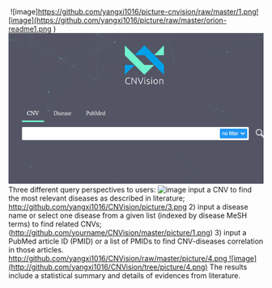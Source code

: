  ![image]https://github.com/yangxi1016/picture-cnvision/raw/master/1.png![image](https://github.com/yangxi1016/picture/raw/master/orion-readme1.png )![image](https://github.com/yangxi1016/picture-cnvision/raw/master/1.png )Three different query perspectives to users: ![image]((https://github.com/yangxi1016/CNVision/blob/master/picture/1.png)1) input a CNV to find the most relevant diseases as described in literature; 
http://github.com/yangxi1016/CNVision/picture/3.png
2) input a disease name or select one disease from a given list (indexed by disease MeSH terms) to find related CNVs;
(http://github.com/yourname/CNVision/master/picture/1.png)
3) input a PubMed article ID (PMID) or a list of PMIDs to find CNV-diseases correlation in those articles. 
http://github.com/yangxi1016/CNVision/raw/master/picture/4.png ![image](http://github.com/yangxi1016/CNVision/tree/picture/4.png)
The results include a statistical summary and details of evidences from literature.
